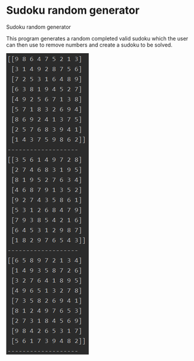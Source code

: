 # Sudoku random generator
Sudoku random generator

This program generates a random completed valid sudoku which the user can then use to remove numbers and create a sudoku to be solved.

![Output for 3 valid boards](sudoku_random_output.PNG)
